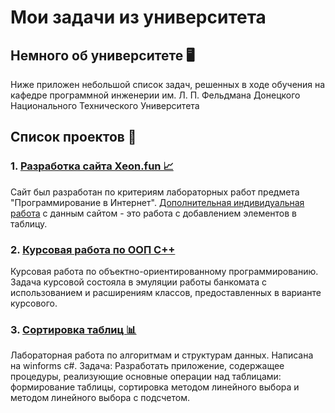 # Мои задачи из университета
## Немного об университете 🖥
Ниже приложен небольшой список задач, решенных в ходе обучения на кафедре программной инженерии им. Л. П. Фельдмана Донецкого Национального Технического Университета

## Список проектов 📝
### 1. [Разработка сайта Xeon.fun 📈](https://github.com/pulseneon/xeon.fun)

Сайт был разработан по критериям лабораторных работ предмета "Программирование в Интернет". [Дополнительная индивидуальная работа](https://github.com/pulseneon/xeon.fu-table) c данным сайтом - это работа с добавлением элементов в таблицу.

### 2. [Курсовая работа по ООП С++](https://github.com/pulseneon/ATM-emulation-coursework)

Курсовая работа по объектно-ориентированному программированию. Задача курсовой состояла в эмуляции работы банкомата с использованием и расширениям классов, предоставленных в варианте курсового. 

### 3. [Сортировка таблиц 📊]()

Лабораторная работа по алгоритмам и структурам данных. Написана на winforms c#. Задача: Разработать приложение, содержащее процедуры, реализующие основные операции над таблицами: формирование таблицы, сортировка методом линейного выбора и методом линейного выбора с подсчетом.	
